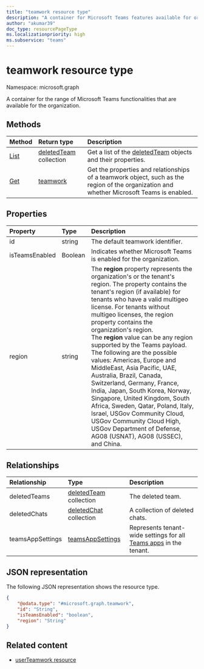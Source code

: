 ```yaml
---
title: "teamwork resource type"
description: "A container for Microsoft Teams features available for organization."
author: "akumar39"
doc_type: resourcePageType
ms.localizationpriority: high
ms.subservice: "teams"
---
```


# teamwork resource type

Namespace: microsoft.graph

A container for the range of Microsoft Teams functionalities that are available for the organization.

## Methods

|Method|Return type|Description|
|:---|:---|:---|
|[List](../api/teamwork-list-deletedteams.md)|[deletedTeam](../resources/deletedteam.md) collection|Get a list of the [deletedTeam](../resources/deletedteam.md) objects and their properties.|
|[Get](../api/teamwork-get.md)|[teamwork](../resources/teamwork.md)|Get the properties and relationships of a teamwork object, such as the region of the organization and whether Microsoft Teams is enabled.|

## Properties

| Property | Type | Description |
|:---------------|:--------|:----------|
|id|string|The default teamwork identifier.|
|isTeamsEnabled|Boolean|Indicates whether Microsoft Teams is enabled for the organization.|  
|region|string|The **region** property represents the organization's or the tenant's region. The property contains the tenant's region (if available) for tenants who have a valid multigeo license. For tenants without multigeo licenses, the region property contains the organization's region. <br> The **region** value can be any region supported by the Teams payload. The following are the possible values: Americas, Europe and MiddleEast, Asia Pacific, UAE, Australia, Brazil, Canada, Switzerland, Germany, France, India, Japan, South Korea, Norway, Singapore, United Kingdom, South Africa, Sweden, Qatar, Poland, Italy, Israel, USGov Community Cloud, USGov Community Cloud High, USGov Department of Defense, AG08 (USNAT), AG08 (USSEC), and China.|

## Relationships

| Relationship | Type | Description |
|:---------------|:--------|:----------|
|deletedTeams|[deletedTeam](../resources/deletedteam.md) collection| The deleted team.|
|deletedChats|[deletedChat](../resources/deletedchat.md) collection| A collection of deleted chats.|
|teamsAppSettings|[teamsAppSettings](../resources/teamsappsettings.md)|Represents tenant-wide settings for all [Teams apps](teamsapp.md) in the tenant.|

## JSON representation

The following JSON representation shows the resource type.

<!-- {
  "blockType": "resource",
  "@odata.type": "microsoft.graph.teamwork",
  "baseType": "microsoft.graph.entity"
}-->

```json
{
    "@odata.type": "#microsoft.graph.teamwork",
    "id": "String",
    "isTeamsEnabled": "boolean",
    "region": "String"
}

```

<!-- uuid: 8fcb5dbc-d5aa-4681-8e31-b001d5168d79
2015-10-25 14:57:30 UTC -->
<!--
{
  "type": "#page.annotation",
  "description": "teamwork resource",
  "keywords": "",
  "section": "documentation",
  "tocPath": "",
  "suppressions": []
}
-->

## Related content

- [userTeamwork resource](userteamwork.md)
